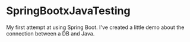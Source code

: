 # SpringBootxJavaTesting
My first attempt at using Spring Boot. I've created a little demo about the connection between a DB and Java.
